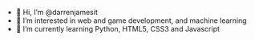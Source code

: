 - 👋 Hi, I’m @darrenjamesit
- 👀 I’m interested in web and game development, and machine learning
- 🌱 I’m currently learning Python, HTML5, CSS3 and Javascript

<!---
darrenjamesit/darrenjamesit is a ✨ special ✨ repository because its `README.md` (this file) appears on your GitHub profile.
You can click the Preview link to take a look at your changes.
--->
